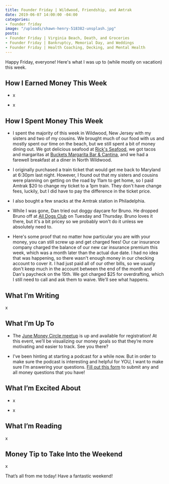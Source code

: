 ```yaml
---
title: Founder Friday | Wildwood, Friendship, and Amtrak
date: 2019-06-07 14:00:00 -04:00
categories:
- founder friday
image: "/uploads/shawn-henry-518382-unsplash.jpg"
posts:
- Founder Friday | Virginia Beach, Death, and Groceries
- Founder Friday | Bankruptcy, Memorial Day, and Weddings
- Founder Friday | Health Coaching, Decking, and Mental Health
---
```


Happy Friday, everyone! Here's what I was up to (while mostly on vacation) this week.

## **How I Earned Money This Week**

* x

* x

## **How I Spent Money This Week**

* I spent the majority of this week in Wildwood, New Jersey with my sisters and two of my cousins. We brought much of our food with us and mostly spent our time on the beach, but we still spent a bit of money dining out. We got delicious seafood at [Rick's Seafood](http://www.ricks-seafood.com/), we got tacos and margaritas at [Buckets Margarita Bar & Cantina](http://bucketsstoneharbor.com/), and we had a farewell breakfast at a diner in North Wildwood.  

* I originally purchased a train ticket that would get me back to Maryland at 6:30pm last night. However, I found out that my sisters and cousins were planning on getting on the road by 11am to get home, so I paid Amtrak $20 to change my ticket to a 1pm train. They don't have change fees, luckily, but I did have to pay the difference in the ticket price.

* I also bought a few snacks at the Amtrak station in Philadelphia.

* While I was gone, Dan tried out doggy daycare for Bruno. He dropped Bruno off at [All Dogs Club](https://www.alldogsclub.com/) on Tuesday and Thursday. Bruno loves it there, but it's a bit pricey so we probably won't do it unless we absolutely need to. 

* Here's some proof that no matter how particular you are with your money, you can still screw up and get charged fees! Our car insurance company charged the balance of our new car insurance premium this week, which was a month later than the actual due date. I had no idea that was happening, so there wasn't enough money in our checking account to cover it. I had just paid all of our other bills, so we usually don't keep much in the account between the end of the month and Dan's paycheck on the 15th. We got charged $25 for overdrafting, which I still need to call and ask them to waive. We'll see what happens. 

## **What I’m Writing**

x

## **What I’m Up To**

* The [June Money Circle meetup](https://www.eventbrite.com/e/money-circle-visualizing-your-money-goals-tickets-62153044429) is up and available for registration! At this event, we’ll be visualizing our money goals so that they’re more motivating and easier to track. See you there?

* I’ve been hinting at starting a podcast for a while now. But in order to make sure the podcast is interesting and helpful for YOU, I want to make sure I’m answering your questions. [Fill out this form](https://docs.google.com/forms/d/e/1FAIpQLSf75z5itnYO-XOLStoqY5FXwuf8YI37ye5OD21Wv7tBGAqIVQ/viewform?usp=sf_link) to submit any and all money questions that you have!

## **What I’m Excited About**

* x

* x

## **What I’m Reading**

x

## **Money Tip to Take Into the Weekend**

x

That’s all from me today! Have a fantastic weekend!